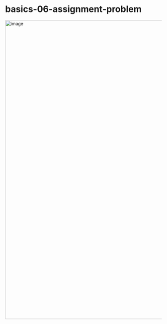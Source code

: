 # basics-06-assignment-problem

<img width="959" alt="image" src="https://github.com/flyingpigs4u/basics-06-assignment-problem/assets/62486245/be540e6e-d159-4113-8656-bd56e6cac1bd">
